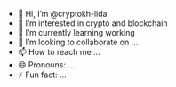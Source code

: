 - 👋 Hi, I’m @cryptokh-lida
- 👀 I’m interested in crypto and blockchain 
- 🌱 I’m currently learning working 
- 💞️ I’m looking to collaborate on ...
- 📫 How to reach me ...
- 😄 Pronouns: ...
- ⚡ Fun fact: ...

<!---
cryptokh-lida/cryptokh-lida is a ✨ special ✨ repository because its `README.md` (this file) appears on your GitHub profile.
You can click the Preview link to take a look at your changes.
--->

